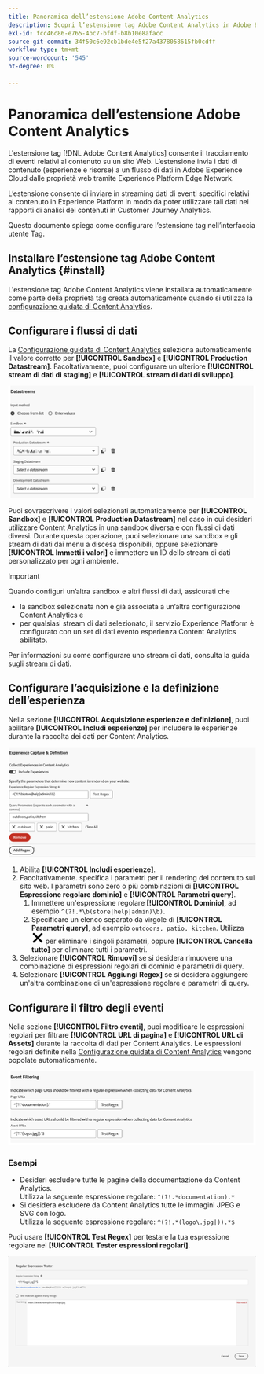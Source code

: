 ```yaml
---
title: Panoramica dell’estensione Adobe Content Analytics
description: Scopri l’estensione tag Adobe Content Analytics in Adobe Experience Platform.
exl-id: fcc46c86-e765-4bc7-bfdf-b8b10e8afacc
source-git-commit: 34f50c6e92cb1bde4e5f27a4378058615fb0cdff
workflow-type: tm+mt
source-wordcount: '545'
ht-degree: 0%

---
```


# Panoramica dell’estensione Adobe Content Analytics

L&#39;estensione tag [!DNL Adobe Content Analytics] consente il tracciamento di eventi relativi al contenuto su un sito Web. L’estensione invia i dati di contenuto (esperienze e risorse) a un flusso di dati in Adobe Experience Cloud dalle proprietà web tramite Experience Platform Edge Network.

L’estensione consente di inviare in streaming dati di eventi specifici relativi al contenuto in Experience Platform in modo da poter utilizzare tali dati nei rapporti di analisi dei contenuti in Customer Journey Analytics.

Questo documento spiega come configurare l’estensione tag nell’interfaccia utente Tag.

## Installare l’estensione tag Adobe Content Analytics {#install}

L&#39;estensione tag Adobe Content Analytics viene installata automaticamente come parte della proprietà tag creata automaticamente quando si utilizza la [configurazione guidata di Content Analytics](https://experienceleague.adobe.com/en/docs/analytics-platform/using/content-analytics/configuration/guided).

<!--
### Manual installation

In case of a manual configuration, the Adobe Content Analytics tag extension needs a property to be installed on. If you have not done so already, see the documentation on [creating a tag property](https://experienceleague.adobe.com/en/docs/platform-learn/implement-in-websites/configure-tags/create-a-property).

After you have created a property or when you select the property created using the [Content Analytics guided configuration wizard](https://experienceleague.adobe.com/en/docs/analytics-platform/using/content-analytics/configuration/guided), open the property and select the **[!UICONTROL Extensions]** tab on the left side bar.

Select the **[!UICONTROL Catalog]** tab. From the list of available extensions, find the **[!DNL Adobe Content Analytics]** extension and select **[!UICONTROL Install]**.

![Image showing the Tags UI with the Web SDK extension selected](assets/aca-tag-install.png)

After selecting **[!UICONTROL Install]**, you must configure the Adobe Content Analytics tag extension and save the configuration.
-->

<!--
## Configure schema

The [Content Analytics guided configuration wizard](https://experienceleague.adobe.com/en/docs/analytics-platform/using/content-analytics/configuration/guided) automatically populates the proper value for the **[!UICONTROL Tenant Schema Name]**. 

![Image that shows the Schema configuration of the Adobe Content Analytics tag extension in the Tags UI](assets/aca-tag-schema.png)

>[!WARNING]
>
>Do not modify the value for **[!UICONTROL Tenant Schema Name]**.

-->

## Configurare i flussi di dati

La [Configurazione guidata di Content Analytics](https://experienceleague.adobe.com/en/docs/analytics-platform/using/content-analytics/configuration/guided) seleziona automaticamente il valore corretto per **[!UICONTROL Sandbox]** e **[!UICONTROL Production Datastream]**. Facoltativamente, puoi configurare un ulteriore **[!UICONTROL stream di dati di staging]** e **[!UICONTROL stream di dati di sviluppo]**.

![Immagine che mostra la configurazione Datastreams dell&#39;estensione tag Adobe Content Analytics nell&#39;interfaccia utente Tag](assets/aca-tag-datastreams.png)

Puoi sovrascrivere i valori selezionati automaticamente per **[!UICONTROL Sandbox]** e **[!UICONTROL Production Datastream]** nel caso in cui desideri utilizzare Content Analytics in una sandbox diversa e con flussi di dati diversi. Durante questa operazione, puoi selezionare una sandbox e gli stream di dati dai menu a discesa disponibili, oppure selezionare **[!UICONTROL Immetti i valori]** e immettere un ID dello stream di dati personalizzato per ogni ambiente.

>[!IMPORTANT]
>
>Quando configuri un’altra sandbox e altri flussi di dati, assicurati che
>
>* la sandbox selezionata non è già associata a un’altra configurazione Content Analytics e
>* per qualsiasi stream di dati selezionato, il servizio Experience Platform è configurato con un set di dati evento esperienza Content Analytics abilitato.

Per informazioni su come configurare uno stream di dati, consulta la guida sugli [stream di dati](../../../../datastreams/overview.md).

## Configurare l’acquisizione e la definizione dell’esperienza

Nella sezione **[!UICONTROL Acquisizione esperienze e definizione]**, puoi abilitare **[!UICONTROL Includi esperienze]** per includere le esperienze durante la raccolta dei dati per Content Analytics.

![Immagine che mostra la sezione Acquisizione esperienza e definizione nell&#39;estensione](assets/aca-tag-experiencecapture.png)

1. Abilita **[!UICONTROL Includi esperienze]**.
1. Facoltativamente. specifica i parametri per il rendering del contenuto sul sito web. I parametri sono zero o più combinazioni di **[!UICONTROL Espressione regolare dominio]** e **[!UICONTROL Parametri query]**.
   1. Immettere un&#39;espressione regolare **[!UICONTROL Dominio]**, ad esempio `^(?!.*\b(store|help|admin)\b)`.
   1. Specificare un elenco separato da virgole di **[!UICONTROL Parametri query]**, ad esempio `outdoors, patio, kitchen`.
Utilizza ![Chiudi](./assets/CrossSize300.svg) per eliminare i singoli parametri, oppure **[!UICONTROL Cancella tutto]** per eliminare tutti i parametri.
1. Selezionare **[!UICONTROL Rimuovi]** se si desidera rimuovere una combinazione di espressioni regolari di dominio e parametri di query.
1. Selezionare **[!UICONTROL Aggiungi Regex]** se si desidera aggiungere un&#39;altra combinazione di un&#39;espressione regolare e parametri di query.

## Configurare il filtro degli eventi

Nella sezione **[!UICONTROL Filtro eventi]**, puoi modificare le espressioni regolari per filtrare **[!UICONTROL URL di pagina]** e **[!UICONTROL URL di Assets]** durante la raccolta di dati per Content Analytics. Le espressioni regolari definite nella [Configurazione guidata di Content Analytics](https://experienceleague.adobe.com/en/docs/analytics-platform/using/content-analytics/configuration/guided) vengono popolate automaticamente.

![Immagine che mostra le impostazioni di filtro degli eventi dell&#39;estensione tag Adobe Content Analytics nell&#39;interfaccia utente Tag](assets/aca-tag-eventfiltering.png)


### Esempi

* Desideri escludere tutte le pagine della documentazione da Content Analytics.<br/>Utilizza la seguente espressione regolare: `^(?!.*documentation).*`
* Si desidera escludere da Content Analytics tutte le immagini JPEG e SVG con logo.<br/>Utilizza la seguente espressione regolare: `^(?!.*(logo\.jpg|)).*$`

Puoi usare **[!UICONTROL Test Regex]** per testare la tua espressione regolare nel **[!UICONTROL Tester espressioni regolari]**.

![Immagine che mostra il tester delle espressioni regolari dell&#39;estensione tag Adobe Content Analytics nell&#39;interfaccia utente Tag](assets/aca-tag-regextester.png)

